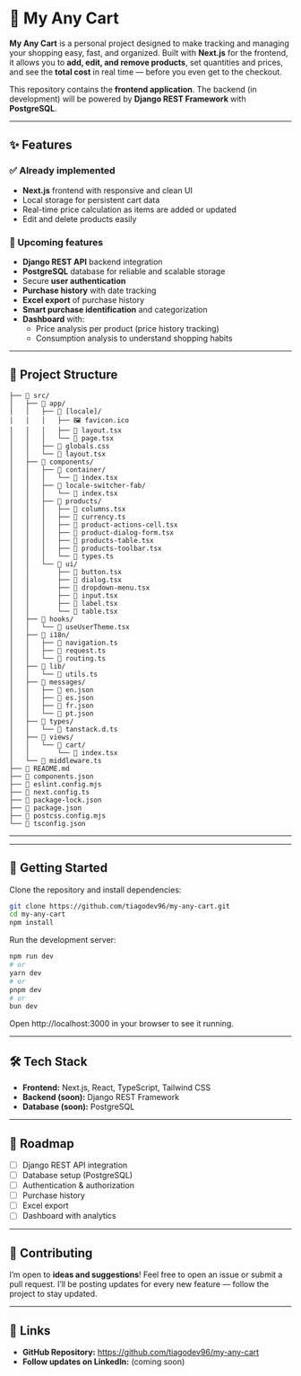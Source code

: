 # 🛒 My Any Cart

**My Any Cart** is a personal project designed to make tracking and managing your shopping easy, fast, and organized.
Built with **Next.js** for the frontend, it allows you to **add, edit, and remove products**, set quantities and prices, and see the **total cost** in real time — before you even get to the checkout.

This repository contains the **frontend application**. The backend (in development) will be powered by **Django REST Framework** with **PostgreSQL**.

---

## ✨ Features

### ✅ Already implemented
- **Next.js** frontend with responsive and clean UI
- Local storage for persistent cart data
- Real-time price calculation as items are added or updated
- Edit and delete products easily

### 🚧 Upcoming features
- **Django REST API** backend integration
- **PostgreSQL** database for reliable and scalable storage
- Secure **user authentication**
- **Purchase history** with date tracking
- **Excel export** of purchase history
- **Smart purchase identification** and categorization
- **Dashboard** with:
  - Price analysis per product (price history tracking)
  - Consumption analysis to understand shopping habits

---

## 📂 Project Structure

```
├── 📁 src/
│   ├── 📁 app/
│   │   ├── 📁 [locale]/
│   │   │   ├── 🖼️ favicon.ico
│   │   │   ├── 📄 layout.tsx
│   │   │   └── 📄 page.tsx
│   │   ├── 🎨 globals.css
│   │   └── 📄 layout.tsx
│   ├── 📁 components/
│   │   ├── 📁 container/
│   │   │   └── 📄 index.tsx
│   │   ├── 📁 locale-switcher-fab/
│   │   │   └── 📄 index.tsx
│   │   ├── 📁 products/
│   │   │   ├── 📄 columns.tsx
│   │   │   ├── 📄 currency.ts
│   │   │   ├── 📄 product-actions-cell.tsx
│   │   │   ├── 📄 product-dialog-form.tsx
│   │   │   ├── 📄 products-table.tsx
│   │   │   ├── 📄 products-toolbar.tsx
│   │   │   └── 📄 types.ts
│   │   └── 📁 ui/
│   │       ├── 📄 button.tsx
│   │       ├── 📄 dialog.tsx
│   │       ├── 📄 dropdown-menu.tsx
│   │       ├── 📄 input.tsx
│   │       ├── 📄 label.tsx
│   │       └── 📄 table.tsx
│   ├── 📁 hooks/
│   │   └── 📄 useUserTheme.tsx
│   ├── 📁 i18n/
│   │   ├── 📄 navigation.ts
│   │   ├── 📄 request.ts
│   │   └── 📄 routing.ts
│   ├── 📁 lib/
│   │   └── 📄 utils.ts
│   ├── 📁 messages/
│   │   ├── 📄 en.json
│   │   ├── 📄 es.json
│   │   ├── 📄 fr.json
│   │   └── 📄 pt.json
│   ├── 📁 types/
│   │   └── 📄 tanstack.d.ts
│   ├── 📁 views/
│   │   └── 📁 cart/
│   │       └── 📄 index.tsx
│   └── 📄 middleware.ts
├── 📖 README.md
├── 📄 components.json
├── 📄 eslint.config.mjs
├── 📄 next.config.ts
├── 📄 package-lock.json
├── 📄 package.json
├── 📄 postcss.config.mjs
└── 📄 tsconfig.json
```

---

---

## 🚀 Getting Started

Clone the repository and install dependencies:

```bash
git clone https://github.com/tiagodev96/my-any-cart.git
cd my-any-cart
npm install
```

Run the development server:

```bash
npm run dev
# or
yarn dev
# or
pnpm dev
# or
bun dev
```

Open http://localhost:3000 in your browser to see it running.

---

## 🛠️ Tech Stack

- **Frontend:** Next.js, React, TypeScript, Tailwind CSS
- **Backend (soon):** Django REST Framework
- **Database (soon):** PostgreSQL

---

## 📌 Roadmap

- [ ] Django REST API integration
- [ ] Database setup (PostgreSQL)
- [ ] Authentication & authorization
- [ ] Purchase history
- [ ] Excel export
- [ ] Dashboard with analytics

---

## 🤝 Contributing

I’m open to **ideas and suggestions**! Feel free to open an issue or submit a pull request.
I’ll be posting updates for every new feature — follow the project to stay updated.

---

## 📎 Links

- **GitHub Repository:** https://github.com/tiagodev96/my-any-cart
- **Follow updates on LinkedIn:** (coming soon)
